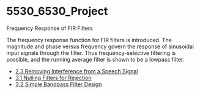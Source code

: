 # 5530_6530_Project
Frequency Response of FIR Filters

The frequency response function for FIR filters is introduced. The magnitude and phase versus frequency govern the response of sinusoidal input signals through the filter. Thus frequency-selective filtering is possible, and the running average filter is shown to be a lowpass filter.


- [2.3 Removing Interference from a Speech Signal](<2.3 Removing Interference from a Speech Signal\SectionDescription.md>)
- [3.1 Nulling Filters for Rejection](<3.1 Nulling Filters for Rejection\html\proj_VENEGAS.html>)
- [3.2 Simple Bandpass Filter Design](<3.2SimpleBandpassFilterDesign>)